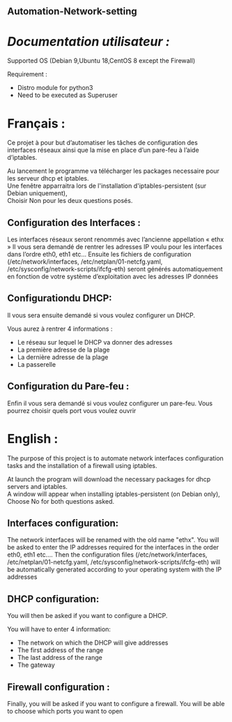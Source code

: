 ## Automation-Network-setting
# _Documentation utilisateur :_

Supported OS (Debian 9,Ubuntu 18,CentOS 8 except the Firewall)

Requirement : 
* Distro module for python3
* Need to be executed as Superuser

# Français :

Ce projet à pour but d’automatiser les tâches de configuration des interfaces réseaux ainsi que la mise en place d’un pare-feu à l’aide d’iptables.

Au lancement le programme va télécharger les packages necessaire pour les serveur dhcp et iptables.  
Une fenêtre apparraitra lors de l'installation d'iptables-persistent (sur Debian uniquement),  
Choisir Non pour les deux questions posés.

## Configuration des Interfaces :

Les interfaces réseaux seront renommés avec l’ancienne appellation « ethx »
Il vous sera demandé de rentrer les adresses IP voulu pour les interfaces dans l’ordre eth0, eth1 etc...
Ensuite les fichiers de configuration (/etc/network/interfaces, /etc/netplan/01-netcfg.yaml, /etc/sysconfig/network-scripts/ifcfg-eth) seront générés automatiquement en fonction de votre système d’exploitation avec les adresses IP données 

## Configurationdu DHCP:

Il vous sera ensuite demandé si vous voulez configurer un DHCP.

Vous aurez à rentrer 4 informations :
* Le réseau sur lequel le DHCP va donner des adresses 
* La première adresse de la plage
* La dernière adresse de la plage
* La passerelle
 
## Configuration du Pare-feu :

Enfin il vous sera demandé si vous voulez configurer un pare-feu.
Vous pourrez choisir quels port vous voulez ouvrir

# English :

The purpose of this project is to automate network interfaces configuration tasks and the installation of a firewall using iptables.

At launch the program will download the necessary packages for dhcp servers and iptables.  
A window will appear when installing iptables-persistent (on Debian only),  
Choose No for both questions asked.  

## Interfaces configuration:

The network interfaces will be renamed with the old name "ethx".
You will be asked to enter the IP addresses required for the interfaces in the order eth0, eth1 etc....
Then the configuration files (/etc/network/interfaces, /etc/netplan/01-netcfg.yaml, /etc/sysconfig/network-scripts/ifcfg-eth) will be automatically generated according to your operating system with the IP addresses 

## DHCP configuration:

You will then be asked if you want to configure a DHCP.

You will have to enter 4 information:
* The network on which the DHCP will give addresses 
* The first address of the range
* The last address of the range
* The gateway
 
## Firewall configuration :

Finally, you will be asked if you want to configure a firewall.
You will be able to choose which ports you want to open
